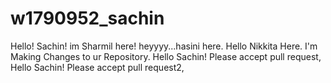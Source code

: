 # w1790952_sachin
Hello! Sachin! im Sharmil here!
heyyyy...hasini here.
Hello Nikkita Here. I'm Making Changes to ur Repository.
Hello Sachin! Please accept pull request,
Hello Sachin! Please accept pull request2,
